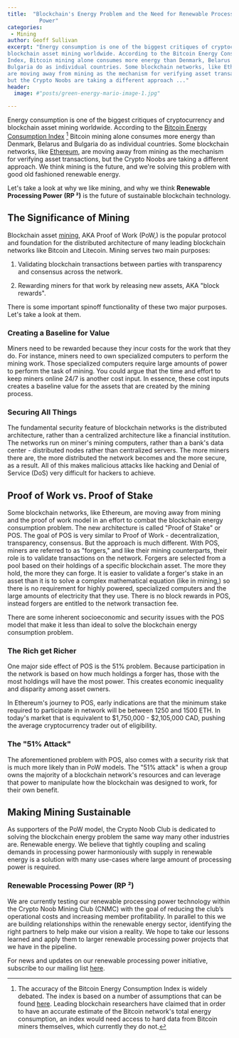 ```yaml
---
title:  "Blockchain's Energy Problem and the Need for Renewable Processing
          Power"
categories:
 - Mining
author: Geoff Sullivan
excerpt: "Energy consumption is one of the biggest critiques of cryptocurrency and
blockchain asset mining worldwide. According to the Bitcoin Energy Consumption
Index, Bitcoin mining alone consumes more energy than Denmark, Belarus and
Bulgaria do as individual countries. Some blockchain networks, like Ethereum,
are moving away from mining as the mechanism for verifying asset transactions,
but the Crypto Noobs are taking a different approach ..."
header:
  image: #"posts/green-energy-mario-image-1.jpg"

---
```


Energy consumption is one of the biggest critiques of cryptocurrency and
blockchain asset mining worldwide. According to the [Bitcoin Energy Consumption
Index](https://digiconomist.net/bitcoin-energy-consumption) [^1] Bitcoin mining
alone consumes more energy than Denmark, Belarus and Bulgaria do as individual
countries. Some blockchain networks, like [Ethereum](https://www.ethereum.org/),
are moving away from mining as the mechanism for verifying asset transactions,
but the Crypto Noobs are taking a different approach. We think mining is the
future, and we're solving this problem with good old fashioned renewable energy.

Let's take a look at why we like mining, and why we think **Renewable Processing
Power** **(RP ²)** is the future of sustainable blockchain technology.

## The Significance of Mining

Blockchain asset
[mining](https://cryptonoob.club/docs/cryptocurrency-mining-101), AKA Proof of
Work (PoW,) is the popular protocol and foundation for the distributed
architecture of many leading blockchain networks like Bitcoin and Litecoin.
Mining serves two main purposes:

1. Validating blockchain transactions between parties with transparency and
consensus across the network.

2. Rewarding miners for that work by releasing new assets, AKA "block rewards".

There is some important spinoff functionality of these two major purposes. Let's
take a look at them.

### Creating a Baseline for Value

Miners need to be rewarded because they incur costs for the work that they do.
For instance, miners need to own specialized computers to perform the mining
work. Those specialized computers require large amounts of power to perform the
task of mining. You could argue that the time and effort to keep miners online
24/7 is another cost input. In essence, these cost inputs creates a baseline
value for the assets that are created by the mining process.

### Securing All Things

The fundamental security feature of blockchain networks is the distributed
architecture, rather than a centralized architecture like a financial
institution. The networks run on miner's mining computers, rather than a bank's
data center - distributed nodes rather than centralized servers. The more miners
there are, the more distributed the network becomes and the more secure, as a
result. All of this makes malicious attacks like hacking and Denial of Service
(DoS) very difficult for hackers to achieve.

## Proof of Work vs. Proof of Stake

Some blockchain networks, like Ethereum, are moving away from mining and the
proof of work model in an effort to combat the blockchain energy consumption
problem. The new architecture is called "Proof of Stake" or POS. The goal of POS
is very similar to Proof of Work - decentralization, transparency, consensus. But
the approach is much different. With POS, miners are referred to as "forgers,"
and like their mining counterparts, their role is to validate transactions on
the network. Forgers are selected from a pool based on their holdings of a
specific blockchain asset. The more they hold, the more they can forge. It is
easier to validate a forger's stake in an asset than it is to solve a complex
mathematical equation (like in mining,) so there is no requirement for highly
powered, specialized computers and the large amounts of electricity that they
use. There is no block rewards in POS, instead forgers are entitled to the
network transaction fee.

There are some inherent socioeconomic and security issues with the POS model that
make it less than ideal to solve the blockchain energy consumption problem.

### The Rich get Richer

One major side effect of POS is the 51% problem. Because participation in the
network is based on how much holdings a forger has, those with the most holdings
will have the most power. This creates economic inequality and disparity among
asset owners.

In Ethereum's journey to POS, early indications are that the minimum stake
required to participate in network will be between 1250 and 1500 ETH. In today's
market that is equivalent to $1,750,000 - $2,105,000 CAD, pushing the average
cryptocurrency trader out of eligibility.

### The "51% Attack"

The aforementioned problem with POS, also comes with a security risk that is
much more likely than in PoW models. The "51% attack" is when a group owns the
majority of a blockchain network's resources and can leverage that power to
manipulate how the blockchain was designed to work, for their own benefit.  

## Making Mining Sustainable

As supporters of the PoW model, the Crypto Noob Club is dedicated to solving the
blockchain energy problem the same way many other industries are. Renewable
energy. We believe that tightly coupling and scaling demands in processing power
harmoniously with supply in renewable energy is a solution with many use-cases
where large amount of processing power is required.

### Renewable Processing Power (RP ²)

We are currently testing our renewable processing power technology within the
Crypto Noob Mining Club (CNMC) with the goal of reducing the club’s operational
costs and increasing member profitability. In parallel to this we are building
relationships within the renewable energy sector, identifying the right partners
to help make our vision a reality.  We hope to take our lessons learned and
apply them to larger renewable processing power projects that we have in the
pipeline.

For news and updates on our renewable processing power initiative, subscribe to
our mailing list [here](http://eepurl.com/c8fQLv).

[^1]: The accuracy of the Bitcoin Energy Consumption Index is widely debated.
The index is based on a number of assumptions that can be found
[here](https://digiconomist.net/bitcoin-energy-consumption#assumptions). Leading
blockchain researchers have claimed that in order to have an accurate estimate
of the Bitcoin network's total energy consumption, an index would need access to
hard data from Bitcoin miners themselves, which currently they do not.  
